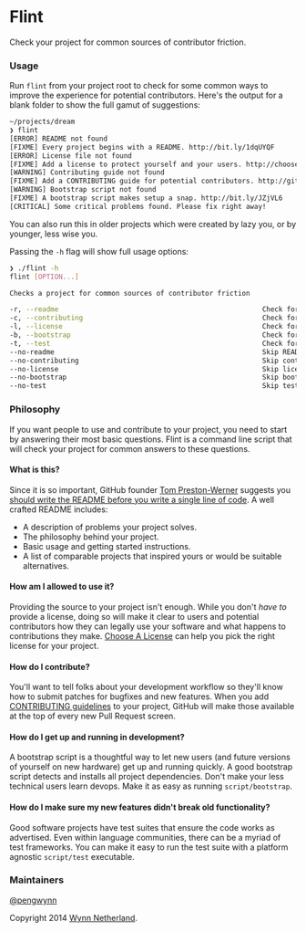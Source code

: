 # Flint

Check your project for common sources of contributor friction.

### Usage

Run `flint` from your project root to check for some common ways to improve the
experience for potential contributors. Here's the output for a blank folder to
show the full gamut of suggestions:

```sh
~/projects/dream
❯ flint
[ERROR] README not found
[FIXME] Every project begins with a README. http://bit.ly/1dqUYQF
[ERROR] License file not found
[FIXME] Add a license to protect yourself and your users. http://choosealicense.com/
[WARNING] Contributing guide not found
[FIXME] Add a CONTRIBUTING guide for potential contributors. http://git.io/z-TiGg
[WARNING] Bootstrap script not found
[FIXME] A bootstrap script makes setup a snap. http://bit.ly/JZjVL6
[CRITICAL] Some critical problems found. Please fix right away!
```

You can also run this in older projects which were created by lazy you, or by
younger, less wise you.

Passing the `-h` flag will show full usage options:

```sh
❯ ./flint -h
flint [OPTION...]

Checks a project for common sources of contributor friction

-r, --readme                                                  Check for existence of README
-c, --contributing                                            Check for contributing guidelines
-l, --license                                                 Check for a project license
-b, --bootstrap                                               Check for a bootstrap script
-t, --test                                                    Check for a test script
--no-readme                                                   Skip README check
--no-contributing                                             Skip contributing guide check
--no-license                                                  Skip license check
--no-bootstrap                                                Skip bootstrap script check
--no-test                                                     Skip test script check
```

### Philosophy

If you want people to use and contribute to your project, you need to start by
answering their most basic questions. Flint is a command line script that will
check your project for common answers to these questions.

#### What is this?

Since it is so important, GitHub founder [Tom Preston-Werner][mojombo]
suggests you [should write the README before you write a single line of
code][RDD]. A well crafted README includes:

- A description of problems your project solves.
- The philosophy behind your project.
- Basic usage and getting started instructions.
- A list of comparable projects that inspired yours or would be suitable
  alternatives.

#### How am I allowed to use it?

Providing the source to your project isn't enough. While you don't _have to_
provide a license, doing so will make it clear to users and potential
contributors how they can legally use your software and what happens to
contributions they make. [Choose A License][choose] can help you pick the right
license for your project.

#### How do I contribute?

You'll want to tell folks about your development workflow so they'll know how
to submit patches for bugfixes and new features. When you add [CONTRIBUTING
guidelines][contributing] to your project, GitHub will make those available at
the top of every new Pull Request screen.

#### How do I get up and running in development?

A bootstrap script is a thoughtful way to let new users (and future versions of
yourself on new hardware) get up and running quickly. A good bootstrap script
detects and installs all project dependencies. Don't make your less technical
users learn devops. Make it as easy as running `script/bootstrap`.

#### How do I make sure my new features didn't break old functionality?

Good software projects have test suites that ensure the code works as
advertised. Even within language communities, there can be a myriad of test
frameworks. You can make it easy to run the test suite with a platform agnostic
`script/test` executable.

### Maintainers

[@pengwynn][pengwynn]

Copyright 2014 [Wynn Netherland][pengwynn].

[pengwynn]: https://github.com/pengwynn
[mojombo]: https://github.com/mojombo
[contributing]: https://github.com/blog/1184-contributing-guidelines
[octokit contrib]: https://github.com/octokit/octokit.rb/blob/master/CONTRIBUTING.md
[choose]: http://choosealicense.com/
[RDD]: http://tom.preston-werner.com/2010/08/23/readme-driven-development.html
